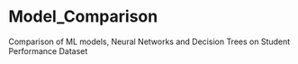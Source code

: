 # Model_Comparison
Comparison of ML models, Neural Networks and Decision Trees on Student Performance Dataset
